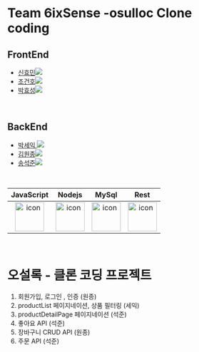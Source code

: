 # Team 6ixSense -osulloc Clone coding



## FrontEnd

- <a href="https://github.com/Hyomins-013">신효민<img src="https://img.shields.io/badge/GitHub-181717?style=flat-square&logo=GitHub&logoColor=white&link=https://github.com/hongyeollee"/></a>
- <a href="https://github.com/alchogh">조건호<img src="https://img.shields.io/badge/GitHub-181717?style=flat-square&logo=GitHub&logoColor=white&link=https://github.com/hongyeollee"/></a>
- <a href="https://github.com/Hyoster">박효성<img src="https://img.shields.io/badge/GitHub-181717?style=flat-square&logo=GitHub&logoColor=white&link=https://github.com/hongyeollee"/></a>



<br />



## BackEnd

- <a href="https://github.com/parkseyik">박세익 <img src="https://img.shields.io/badge/GitHub-181717?style=flat-square&logo=GitHub&logoColor=white&link=https://github.com/minseoya"/></a>
- <a href="https://github.com/thornewater">김원종<img src="https://img.shields.io/badge/GitHub-181717?style=flat-square&logo=GitHub&logoColor=white&link=https://github.com/lsg622"/></a>
- <a href="https://github.com/songsong95">송석준<img src="https://img.shields.io/badge/GitHub-181717?style=flat-square&logo=GitHub&logoColor=white&link=https://github.com/Dongrang072"/></a>

<br />


|                                             JavaScript                                             |                                                Nodejs                                                 |                                                 MySql                                                 |                                                  Rest                                                   |
| :------------------------------------------------------------------------------------------------: | :---------------------------------------------------------------------------------------------------: | :---------------------------------------------------------------------------------------------------: | :-----------------------------------------------------------------------------------------------------: |
| <img src="https://techstack-generator.vercel.app/js-icon.svg" alt="icon" width="65" height="65" /> | <img src="https://techstack-generator.vercel.app/nginx-icon.svg" alt="icon" width="65" height="65" /> | <img src="https://techstack-generator.vercel.app/mysql-icon.svg" alt="icon" width="65" height="65" /> | <img src="https://techstack-generator.vercel.app/restapi-icon.svg" alt="icon" width="65" height="65" /> |

  
<br/>

# 오설록 -  클론 코딩 프로젝트



1. 회원가입, 로그인 , 인증 (원종)
2. productList 페이지네이션, 상품 필터링 (세익)
3. productDetailPage 페이지네이션 (석준)
4. 좋아요 API (석준)
5. 장바구니 CRUD API (원종)
6. 주문 API (석준)


